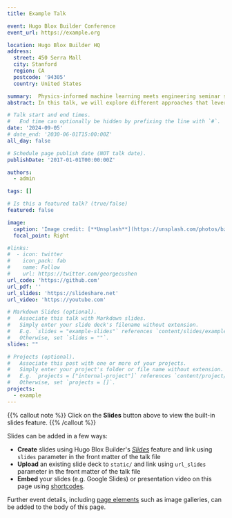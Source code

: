 ```yaml
---
title: Example Talk

event: Hugo Blox Builder Conference
event_url: https://example.org

location: Hugo Blox Builder HQ
address:
  street: 450 Serra Mall
  city: Stanford
  region: CA
  postcode: '94305'
  country: United States

summary:  Physics-informed machine learning meets engineering seminar series @ The Alan Turing Institute
abstract: In this talk, we will explore different approaches that leverage neural networks for solving integral equations that appear in engineering applications. First, we introduce a physics-informed neural network for the problem of calculating line integrals in pathloss prediction. The method provides physically consistent pathloss estimates, while offering fast inference times and automatic differentiation useful for downstream tasks such as localization and network planning. Second, we introduce an approach to decompose neural networks into lower-dimensional models using the ANOVA decomposition. This Neural-ANOVA decomposition builds on closed-form integration over subspaces and enables an analysis of all learned interaction effects. Lastly, we discuss the application of Laplace techniques for designing neural networks to solve integrals over a particular class of polytopes that are given as the intersection of the simplex and an affine subspace. We show that classical deep neural networks with specialized activation functions can be designed to solve this problem in closed-form without training. These approaches collectively demonstrate the potential of neural networks for integral equations and advancing engineering applications through tailored network architectures and training methods.

# Talk start and end times.
#   End time can optionally be hidden by prefixing the line with `#`.
date: '2024-09-05'
# date_end: '2030-06-01T15:00:00Z'
all_day: false

# Schedule page publish date (NOT talk date).
publishDate: '2017-01-01T00:00:00Z'

authors:
  - admin

tags: []

# Is this a featured talk? (true/false)
featured: false

image:
  caption: 'Image credit: [**Unsplash**](https://unsplash.com/photos/bzdhc5b3Bxs)'
  focal_point: Right

#links:
#  - icon: twitter
#    icon_pack: fab
#    name: Follow
#    url: https://twitter.com/georgecushen
url_code: 'https://github.com'
url_pdf: ''
url_slides: 'https://slideshare.net'
url_video: 'https://youtube.com'

# Markdown Slides (optional).
#   Associate this talk with Markdown slides.
#   Simply enter your slide deck's filename without extension.
#   E.g. `slides = "example-slides"` references `content/slides/example-slides.md`.
#   Otherwise, set `slides = ""`.
slides: ""

# Projects (optional).
#   Associate this post with one or more of your projects.
#   Simply enter your project's folder or file name without extension.
#   E.g. `projects = ["internal-project"]` references `content/project/deep-learning/index.md`.
#   Otherwise, set `projects = []`.
projects:
  - example
---
```


{{% callout note %}}
Click on the **Slides** button above to view the built-in slides feature.
{{% /callout %}}

Slides can be added in a few ways:

- **Create** slides using Hugo Blox Builder's [_Slides_](https://docs.hugoblox.com/reference/content-types/) feature and link using `slides` parameter in the front matter of the talk file
- **Upload** an existing slide deck to `static/` and link using `url_slides` parameter in the front matter of the talk file
- **Embed** your slides (e.g. Google Slides) or presentation video on this page using [shortcodes](https://docs.hugoblox.com/reference/markdown/).

Further event details, including [page elements](https://docs.hugoblox.com/reference/markdown/) such as image galleries, can be added to the body of this page.
